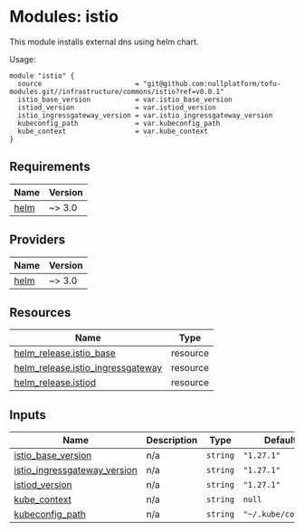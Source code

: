 
# Modules: istio

This module installs external dns using helm chart.

Usage:


```
module "istio" {
  source                       = "git@github.com:nullplatform/tofu-modules.git//infrastructure/commons/istio?ref=v0.0.1"
  istio_base_version           = var.istio_base_version
  istiod_version               = var.istiod_version
  istio_ingressgateway_version = var.istio_ingressgateway_version
  kubeconfig_path              = var.kubeconfig_path
  kube_context                 = var.kube_context
}
```


<!-- BEGIN_TF_DOCS -->
## Requirements

| Name | Version |
|------|---------|
| <a name="requirement_helm"></a> [helm](#requirement\_helm) | ~> 3.0 |

## Providers

| Name | Version |
|------|---------|
| <a name="provider_helm"></a> [helm](#provider\_helm) | ~> 3.0 |

## Resources

| Name | Type |
|------|------|
| [helm_release.istio_base](https://registry.terraform.io/providers/hashicorp/helm/latest/docs/resources/release) | resource |
| [helm_release.istio_ingressgateway](https://registry.terraform.io/providers/hashicorp/helm/latest/docs/resources/release) | resource |
| [helm_release.istiod](https://registry.terraform.io/providers/hashicorp/helm/latest/docs/resources/release) | resource |

## Inputs

| Name | Description | Type | Default | Required |
|------|-------------|------|---------|:--------:|
| <a name="input_istio_base_version"></a> [istio\_base\_version](#input\_istio\_base\_version) | n/a | `string` | `"1.27.1"` | no |
| <a name="input_istio_ingressgateway_version"></a> [istio\_ingressgateway\_version](#input\_istio\_ingressgateway\_version) | n/a | `string` | `"1.27.1"` | no |
| <a name="input_istiod_version"></a> [istiod\_version](#input\_istiod\_version) | n/a | `string` | `"1.27.1"` | no |
| <a name="input_kube_context"></a> [kube\_context](#input\_kube\_context) | n/a | `string` | `null` | no |
| <a name="input_kubeconfig_path"></a> [kubeconfig\_path](#input\_kubeconfig\_path) | n/a | `string` | `"~/.kube/config"` | no |
<!-- END_TF_DOCS -->